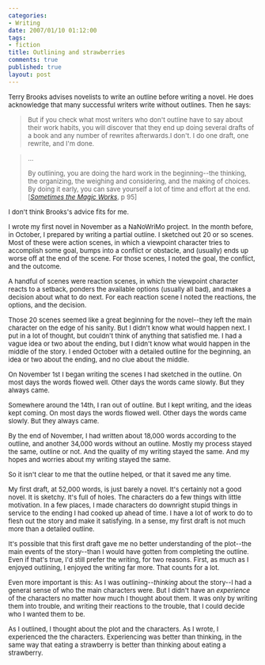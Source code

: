```yaml
--- 
categories: 
- Writing
date: 2007/01/10 01:12:00
tags: 
- fiction
title: Outlining and strawberries
comments: true
published: true
layout: post
---
```


<font size="2">
Terry Brooks advises novelists to write an outline before writing a novel.  He does acknowledge that many successful writers write without outlines.  Then he says:
</font>
<blockquote><font size="2">But if you check what most writers who don't outline have to say about their work habits, you will discover that they end up doing several drafts of a book and any number of rewrites afterwards.</font><font size="2">I don't.  I do one draft, one rewrite, and I'm done.</font><font size="2">
</font></blockquote>
<blockquote><font size="2">...</font>

<font size="2">By outlining, you are doing the hard work in the beginning--the thinking, the organizing, the weighing and considering, and the making of choices.  By doing it early, you can save yourself a lot of time and effort at the end.  [<a href="http://www.amazon.com/gp/product/0345465512/002-6468812-9496813?ie=UTF8&amp;tag=dalehemer-20&amp;linkCode=xm2&amp;camp=1789&amp;creativeASIN=0345465512"><em>Sometimes the Magic Works</em></a>, p 95]</font></blockquote>
<font size="2">I don't think Brooks's advice fits for me.</font>

<font size="2">I wrote my first novel in November as a NaNoWriMo project.  In the month before, in October, I prepared by writing a partial outline.  I sketched out 20 or so scenes.  Most of these were action scenes, in which a viewpoint character tries to accomplish some goal, bumps into a conflict or obstacle, and (usually) ends up worse off at the end of the scene.  For those scenes, I noted the goal, the conflict, and the outcome.</font>

<font size="2">A handful of scenes were reaction scenes, in which the viewpoint character reacts to a setback, ponders the available options (usually all bad), and makes a decision about what to do next.  For each reaction scene I noted the reactions, the options, and the decision.</font>

<font size="2">Those 20 scenes seemed like a great beginning for the novel--they left the main character on the edge of his sanity.  But I didn't know what would happen next.  I put in a lot of thought, but couldn't think of anything that satisfied me.  I had a vague idea or two about the ending, but I didn't know what would happen in the middle of the story.  I ended October with a detailed outline for the beginning, an idea or two about the ending, and no clue about the middle.</font>

<font size="2">On November 1st I began writing the scenes I had sketched in the outline.  On most days the words flowed well.  Other days the words came slowly.  But they always came.</font>

<font size="2">Somewhere around the 14th, I ran out of outline.  But I kept writing, and the ideas kept coming.  On most days the words flowed well.  Other days the words came slowly.  But they always came.</font>

<font size="2">By the end of November, I had written about 18,000 words according to the outline, and another 34,000 words without an outline.  Mostly my process stayed the same, outline or not.  And the quality of my writing stayed the same.  And my hopes and worries about my writing stayed the same.</font>

<font size="2">So it isn't clear to me that the outline helped, or that it saved me any time.</font>

<font size="2">My first draft, at 52,000 words, is just barely a novel.  It's certainly not a good novel.  It is sketchy.  It's full of holes.  The characters do a few things with little motivation.  In a few places, I made characters do downright stupid things in service to the ending I had cooked up ahead of time.  I have a lot of work to do to flesh out the story and make it satisfying.  In a sense, my first draft is not much more than a detailed outline.</font>

<font size="2">It's possible that this first draft gave me no better understanding of the plot--the main events of the story--than I would have gotten from completing the outline.  Even if that's true, I'd still prefer the writing, for two reasons.  First, as much as I enjoyed outlining, I enjoyed the writing far more.  That counts for a lot.</font>

<font size="2">Even more important is this:  As I was outlining--<em>thinking</em> about the story--I had a general sense of who the main characters were.  But I didn't have an <em>experience</em> of the characters no matter how much I thought about them.  It was only by writing them into trouble, and writing their reactions to the trouble, that I could decide who I wanted them to be.</font>

<font size="2">As I outlined, I thought about the plot and the characters.  As I wrote, I experienced the the characters.  Experiencing was better than thinking, in the same way that eating a strawberry is better than thinking about eating a strawberry.</font>

